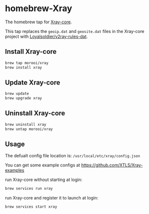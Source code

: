 # homebrew-Xray
The homebrew tap for [Xray-core](https://github.com/XTLS/Xray-core).

This tap replaces the `geoip.dat` and `geosite.dat` files in the Xray-core project with [Loyalsoldier/v2ray-rules-dat](https://github.com/Loyalsoldier/v2ray-rules-dat).

## Install Xray-core

``` bash
brew tap morooi/xray
brew install xray
```

## Update Xray-core

``` bash
brew update
brew upgrade xray
```

## Uninstall Xray-core

``` bash
brew uninstall xray
brew untap morooi/xray
```

## Usage

The defualt config file location is: `/usr/local/etc/xray/config.json`

You can get some example configs at https://github.com/XTLS/Xray-examples

run Xray-core without starting at login:

``` bash
brew services run xray
```

run Xray-core and register it to launch at login:

``` bash
brew services start xray
```
